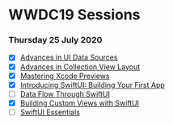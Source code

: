 # WWDC19 Sessions

### Thursday 25 July 2020

- [x] [Advances in UI Data Sources](https://developer.apple.com/videos/play/wwdc2019/220/)
- [x] [Advances in Collection View Layout](https://developer.apple.com/videos/play/wwdc2019/215/)
- [x] [Mastering Xcode Previews](https://developer.apple.com/videos/play/wwdc2019/233/)
- [x] [Introducing SwiftUI: Building Your First App](https://developer.apple.com/videos/play/wwdc2019/204/)
- [ ] [Data Flow Through SwiftUI](https://developer.apple.com/videos/play/wwdc2019/226/)
- [x] [Building Custom Views with SwiftUI](https://developer.apple.com/videos/play/wwdc2019/237/)
- [ ] [SwiftUI Essentials](https://developer.apple.com/videos/play/wwdc2019/216/)
